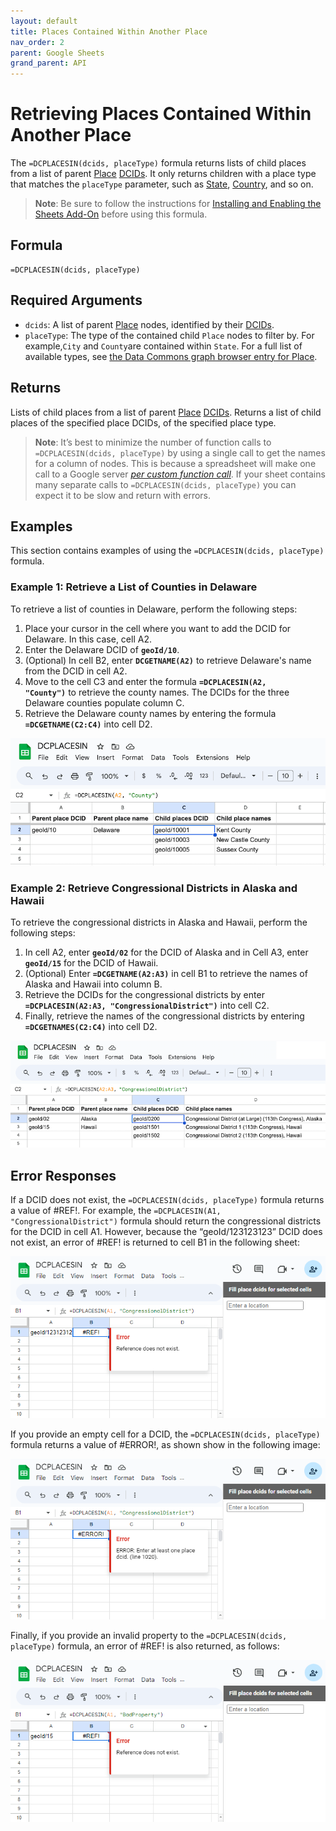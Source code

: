 ```yaml
---
layout: default
title: Places Contained Within Another Place
nav_order: 2
parent: Google Sheets
grand_parent: API
---
```


# Retrieving Places Contained Within Another Place

The `=DCPLACESIN(dcids, placeType)` formula returns lists of child places from a list of parent [Place](https://datacommons.org/browser/Place) [DCIDs](https://docs.datacommons.org/glossary.html#dcid). It only returns children with a place type that matches the `placeType` parameter, such as [State](https://datacommons.org/browser/State), [Country](https://datacommons.org/browser/Country), and so on.

> **Note**: Be sure to follow the instructions for [Installing and Enabling the Sheets Add-On](/api/sheets/) before using this formula.

## Formula

```
=DCPLACESIN(dcids, placeType)
```

## Required Arguments

* `dcids`: A list of parent [Place](/glossary.html#place) nodes, identified by their [DCIDs](/glossary.html#dcid).
* `placeType`: The type of the contained child `Place` nodes to filter by. For example,`City` and `County`are contained within `State`. For a full list of available types, see [the Data Commons graph browser entry for Place](https://datacommons.org/browser/Place).

## Returns

Lists of child places from a list of parent [Place](https://datacommons.org/browser/Place) [DCIDs](https://docs.datacommons.org/glossary.html#dcid). Returns a list of child places of the specified place DCIDs, of the specified place type.

> **Note**:
> It’s best to minimize the number of function calls to `=DCPLACESIN(dcids, placeType)` by using a single call to get the names for a column of nodes. This is because a spreadsheet will make one call to a Google server [*per custom function call*](https://developers.google.com/apps-script/guides/sheets/functions#optimization). If your sheet contains many separate calls to `=DCPLACESIN(dcids, placeType)` you can expect it to be slow and return with errors.

## Examples

This section contains examples of using the `=DCPLACESIN(dcids, placeType)` formula.

### Example 1: Retrieve a List of Counties in Delaware

To retrieve a list of counties in Delaware, perform the following steps:

1. Place your cursor in the cell where you want to add the DCID for Delaware. In this case, cell A2.
2. Enter the Delaware DCID of <code><b>geoId/10</b></code>.
3. (Optional) In cell B2, enter <code><b>DCGETNAME(A2)</b></code> to retrieve Delaware's name from the DCID in cell A2.
4. Move to the cell C3 and enter the formula <code><b>=DCPLACESIN(A2, "County")</b></code> to retrieve the county names. The DCIDs for the three Delaware counties populate column C.
5. Retrieve the Delaware county names by entering the formula <code><b>=DCGETNAME(C2:C4)</b></code> into cell D2.

![Retrieving a List of Counties in Delaware](/assets/images/sheets/sheets_places_in_counties_in_delaware.png)

### Example 2: Retrieve Congressional Districts in Alaska and Hawaii

To retrieve the congressional districts in Alaska and Hawaii, perform the following steps:

1. In cell A2, enter <code><b>geoId/02</b></code> for the DCID of Alaska and in Cell A3, enter <code><b>geoId/15</b></code> for the DCID of Hawaii.
2. (Optional) Enter <code><b>=DCGETNAME(A2:A3)</b></code> in cell B1 to retrieve the names of Alaska and Hawaii into column B.
3. Retrieve the DCIDs for the congressional districts by enter <code><b>=DCPLACESIN(A2:A3, "CongressionalDistrict")</b></code> into cell C2.
4. Finally, retrieve the names of the congressional districts by entering <code><b>=DCGETNAMES(C2:C4)</b></code> into cell D2.

![Retrieving Congressional Districts in Alaska and Hawaii](/assets/images/sheets/sheets_places_in_congressional_districts_ak_hi.png)

## Error Responses

If a DCID does not exist, the `=DCPLACESIN(dcids, placeType)` formula returns a value of #REF!. For example, the `=DCPLACESIN(A1, "CongressionalDistrict")` formula should return the congressional districts for the DCID in cell A1. However, because the “geoId/123123123” DCID does not exist, an error of #REF! is returned to cell B1 in the following sheet:

![alt_text](/assets/images/sheets/sheets_places_in_wrong_dcid.png)

If you provide an empty cell for a DCID, the `=DCPLACESIN(dcids, placeType)` formula returns a value of #ERROR!, as shown show in the following image:

![alt_text](/assets/images/sheets/sheets_places_in_no_input.png)

Finally, if you provide an invalid property to the `=DCPLACESIN(dcids, placeType)` formula, an error of #REF! is also returned, as follows:

![alt_text](/assets/images/sheets/sheets_places_in_bad_property.png)


